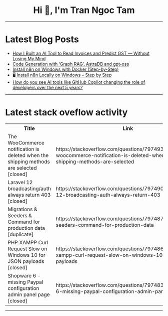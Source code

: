 <h1 align="center">Hi 👋, I'm Tran Ngoc Tam</h1>

---

# Latest Blog Posts 
<!-- BLOG-POST-LIST:START -->
- [How I Built an AI Tool to Read Invoices and Predict GST — Without Losing My Mind](https://dev.to/trojanmocx/how-i-built-an-ai-tool-to-read-invoices-and-predict-gst-without-losing-my-mind-14i3)
- [Code Generation with ‘Graph RAG’, AstraDB and gpt-oss](https://dev.to/aairom/code-generation-with-graph-rag-astradb-and-gpt-oss-o01)
- [Install n8n on Windows with Docker &lpar;Step-by-Step&rpar;](https://dev.to/swapnil-ahmmed-shishir/install-n8n-on-windows-with-docker-step-by-step-3dc3)
- [🖥 Install n8n Locally on Windows – Step by Step](https://dev.to/swapnil-ahmmed-shishir/install-n8n-locally-on-windows-step-by-step-5aj2)
- [How do you see AI tools like GitHub Copilot changing the role of developers over the next 5 years?](https://dev.to/kevinasutton/how-do-you-see-ai-tools-like-github-copilot-changing-the-role-of-developers-over-the-next-5-years-4a86)
<!-- BLOG-POST-LIST:END -->

---

# Latest stack oveflow activity
<table>
  <tr><th>Title</th><th>Link</th></tr>
  <!-- STACKOVERFLOW:START --><tr><td>The WooCommerce notification is deleted when the shipping methods are selected [closed]</td><td>https://stackoverflow.com/questions/79749365/the-woocommerce-notification-is-deleted-when-the-shipping-methods-are-selected</td></tr><tr><td>Laravel 12 broadcasting/auth always return 403 [closed]</td><td>https://stackoverflow.com/questions/79749048/laravel-12-broadcasting-auth-always-return-403</td></tr><tr><td>Migrations &amp; Seeders &amp; Command for production data [duplicate]</td><td>https://stackoverflow.com/questions/79748729/migrations-seeders-command-for-production-data</td></tr><tr><td>PHP XAMPP Curl Request Slow on Windows 10 for JSON payloads [closed]</td><td>https://stackoverflow.com/questions/79748601/php-xampp-curl-request-slow-on-windows-10-for-json-payloads</td></tr><tr><td>Shopware 6 - missing Paypal configuration admin panel page [closed]</td><td>https://stackoverflow.com/questions/79748392/shopware-6-missing-paypal-configuration-admin-panel-page</td></tr><!-- STACKOVERFLOW:END -->
</table>

---


